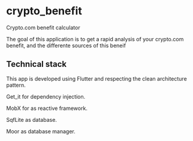 # crypto_benefit

Crypto.com benefit calculator

The goal of this application is to get a rapid analysis of your crypto.com benefit, and the differente sources of this beneif

## Technical stack

This app is developed using Flutter and respecting the clean architecture pattern.

Get_it for dependency injection.

MobX for as reactive framework.

SqfLite as database.

Moor as database manager.
